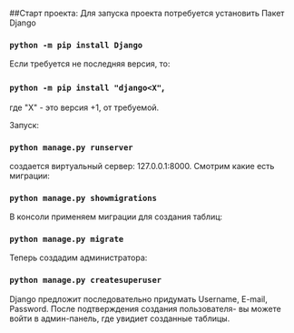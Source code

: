 ##Старт проекта:
Для запуска проекта потребуется установить Пакет Django

### `python -m pip install Django`
Если требуется не последняя версия, то:
### `python -m pip install "django<X"`,
где "X" - это версия +1, от требуемой.

Запуск:
### `python manage.py runserver`
создается виртуальный сервер: 127.0.0.1:8000.
Смотрим какие есть миграции:
### `python manage.py showmigrations`
В консоли применяем миграции для создания таблиц:
### `python manage.py migrate`

Теперь создадим администратора:
### `python manage.py createsuperuser`
Django предложит последовательно придумать Username, E-mail, Password.
После подтверждения создания пользователя- вы можете войти в админ-панель, где увидиет созданные таблицы.

